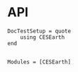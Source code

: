# API

```@meta
DocTestSetup = quote
    using CESEarth
end
```

```@index
```

```@autodocs
Modules = [CESEarth]
```

